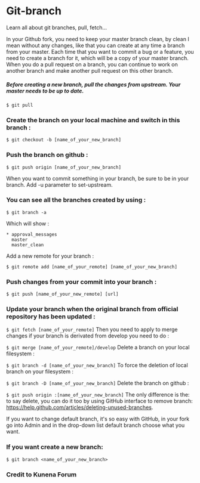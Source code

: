 # Git-branch
Learn all about git branches, pull, fetch...


In your Github fork, you need to keep your master branch clean, by clean I mean without any changes, like that you can create at any time a branch from your master. Each time that you want to commit a bug or a feature, you need to create a branch for it, which will be a copy of your master branch.
When you do a pull request on a branch, you can continue to work on another branch and make another pull request on this other branch.

##### Before creating a new branch, pull the changes from upstream. Your master needs to be up to date.

```$ git pull```
### Create the branch on your local machine and switch in this branch :

```$ git checkout -b [name_of_your_new_branch]```

### Push the branch on github :

```
$ git push origin [name_of_your_new_branch]
```
When you want to commit something in your branch, be sure to be in your branch. Add -u parameter to set-upstream.

### You can see all the branches created by using :

```
$ git branch -a
```

Which will show :

```
* approval_messages
  master
  master_clean
 ```
Add a new remote for your branch :

```$ git remote add [name_of_your_remote] [name_of_your_new_branch]```

### Push changes from your commit into your branch :

```$ git push [name_of_your_new_remote] [url]```

### Update your branch when the original branch from official repository has been updated :

```$ git fetch [name_of_your_remote]```
Then you need to apply to merge changes if your branch is derivated from develop you need to do :

```$ git merge [name_of_your_remote]/develop```
Delete a branch on your local filesystem :

```$ git branch -d [name_of_your_new_branch]```
To force the deletion of local branch on your filesystem :

```$ git branch -D [name_of_your_new_branch]```
Delete the branch on github :

```$ git push origin :[name_of_your_new_branch]```
The only difference is the: to say delete, you can do it too by using GitHub interface to remove branch: https://help.github.com/articles/deleting-unused-branches.

If you want to change default branch, it's so easy with GitHub, in your fork go into Admin and in the drop-down list default branch choose what you want.

### If you want create a new branch:

```$ git branch <name_of_your_new_branch>```


### Credit to Kunena Forum
